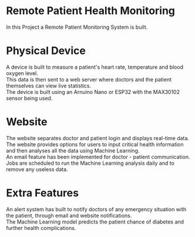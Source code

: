 # Remote Patient Health Monitoring
In this Project a Remote Patient Monitoring System is built.

# Physical Device
A device is built to measure a patient's heart rate, temperature and blood oxygen level.
<br>
This data is then sent to a web server where doctors and the patient themselves can view live statistics.
<br>
The device is built using an Arnuino Nano or ESP32 with the MAX30102 sensor being used.
<br>
# Website
The website separates doctor and patient login and displays real-time data.
<br>
The website provides options for users to input critical health information and then analyses all the data using Machine Learning.
<br>
An email feature has been implemented for doctor - patient communication.
<br>
Jobs are scheduled to run the Machine Learning analysis daily and to remove any useless data.
<br>

# Extra Features
An alert system has built to notify doctors of any emergency situation with the patient, through email and website notifications.
<br>
The Machine Learning model predicts the patient chance of diabetes and further health complications.
<br>
